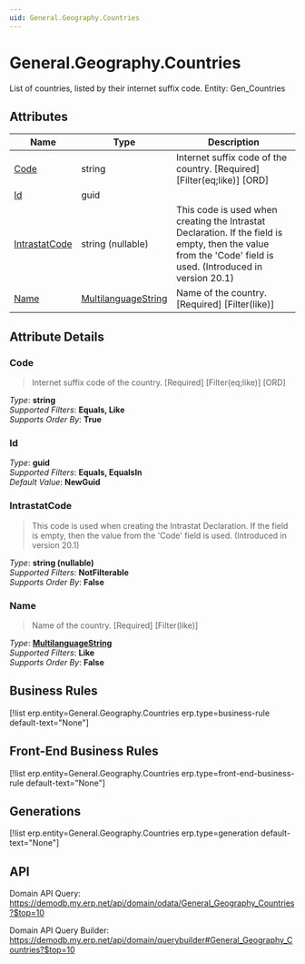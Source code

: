 ```yaml
---
uid: General.Geography.Countries
---
```

# General.Geography.Countries

List of countries, listed by their internet suffix code. Entity: Gen_Countries

## Attributes

| Name | Type | Description |
| ---- | ---- | --- |
| [Code](General.Geography.Countries.md#code) | string | Internet suffix code of the country. [Required] [Filter(eq;like)] [ORD] 
| [Id](General.Geography.Countries.md#id) | guid |  
| [IntrastatCode](General.Geography.Countries.md#intrastatcode) | string (nullable) | This code is used when creating the Intrastat Declaration. If the field is empty, then the value from the 'Code' field is used. (Introduced in version 20.1) 
| [Name](General.Geography.Countries.md#name) | [MultilanguageString](../data-types.md#multilanguagestring) | Name of the country. [Required] [Filter(like)] 


## Attribute Details

### Code

> Internet suffix code of the country. [Required] [Filter(eq;like)] [ORD]

_Type_: **string**  
_Supported Filters_: **Equals, Like**  
_Supports Order By_: **True**  

### Id

_Type_: **guid**  
_Supported Filters_: **Equals, EqualsIn**  
_Default Value_: **NewGuid**  

### IntrastatCode

> This code is used when creating the Intrastat Declaration. If the field is empty, then the value from the 'Code' field is used. (Introduced in version 20.1)

_Type_: **string (nullable)**  
_Supported Filters_: **NotFilterable**  
_Supports Order By_: **False**  

### Name

> Name of the country. [Required] [Filter(like)]

_Type_: **[MultilanguageString](../data-types.md#multilanguagestring)**  
_Supported Filters_: **Like**  
_Supports Order By_: **False**  



## Business Rules

[!list erp.entity=General.Geography.Countries erp.type=business-rule default-text="None"]

## Front-End Business Rules

[!list erp.entity=General.Geography.Countries erp.type=front-end-business-rule default-text="None"]

## Generations

[!list erp.entity=General.Geography.Countries erp.type=generation default-text="None"]

## API

Domain API Query:
<https://demodb.my.erp.net/api/domain/odata/General_Geography_Countries?$top=10>

Domain API Query Builder:
<https://demodb.my.erp.net/api/domain/querybuilder#General_Geography_Countries?$top=10>

